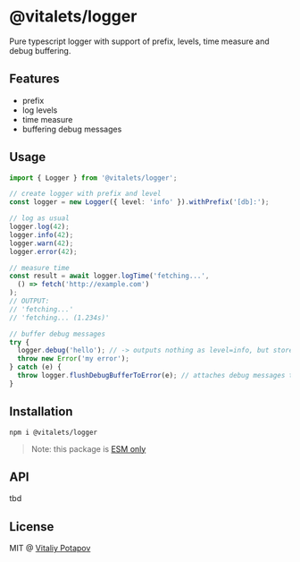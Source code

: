 # @vitalets/logger
Pure typescript logger with support of prefix, levels, time measure and debug buffering.

## Features
* prefix
* log levels
* time measure
* buffering debug messages

## Usage
```ts
import { Logger } from '@vitalets/logger';

// create logger with prefix and level
const logger = new Logger({ level: 'info' }).withPrefix('[db]:');

// log as usual
logger.log(42);
logger.info(42);
logger.warn(42);
logger.error(42);

// measure time
const result = await logger.logTime('fetching...',
  () => fetch('http://example.com')
);
// OUTPUT:
// 'fetching...'
// 'fetching... (1.234s)'

// buffer debug messages
try {
  logger.debug('hello'); // -> outputs nothing as level=info, but stores message in logger.debugBuffer
  throw new Error('my error');
} catch (e) {
  throw logger.flushDebugBufferToError(e); // attaches debug messages to error stack
}
```

## Installation
```
npm i @vitalets/logger
```
> Note: this package is [ESM only](https://gist.github.com/sindresorhus/a39789f98801d908bbc7ff3ecc99d99c)

## API
tbd

## License
MIT @ [Vitaliy Potapov](https://github.com/vitalets)

